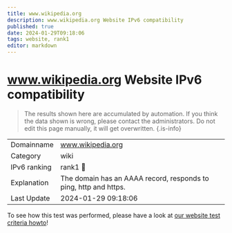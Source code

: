 ```yaml
---
title: www.wikipedia.org
description: www.wikipedia.org Website IPv6 compatibility
published: true
date: 2024-01-29T09:18:06
tags: website, rank1
editor: markdown
---
```


# www.wikipedia.org Website IPv6 compatibility

> The results shown here are accumulated by automation. If you think the data shown is wrong, please contact the administrators. 
> Do not edit this page manually, it will get overwritten.
{.is-info}


|   |   |
| - | - |
| Domainname | www.wikipedia.org
| Category | wiki |
| IPv6 ranking | rank1 :1st_place_medal: |
| Explanation | The domain has an AAAA record, responds to ping, http and https. |
| Last Update | 2024-01-29 09:18:06 |

To see how this test was performed, please have a look at [our website test criteria howto](/howto/testcriteria/website)!


